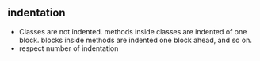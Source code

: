 ## indentation
- Classes are not indented. methods inside classes are indented of one block. blocks inside methods are indented one block ahead, and so on. 
- respect number of indentation 
